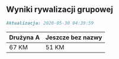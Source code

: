 ## Wyniki rywalizacji grupowej

```markdown
Aktualizacja: 2020-05-30 04:39:59
```

Drużyna A | Jeszcze bez nazwy
------------ | -------------
 67 KM | 51 KM